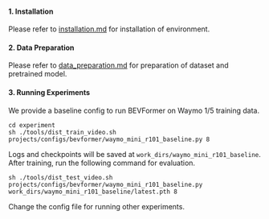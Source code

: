 #### 1. Installation
Please refer to [installation.md](./installation.md) for installation of environment.

#### 2. Data Preparation

Please refer to [data_preparation.md](./data_preparation.md) for preparation of dataset and pretrained model.

#### 3. Running Experiments

We provide a baseline config to run BEVFormer on Waymo 1/5 training data.
```shell
cd experiment
sh ./tools/dist_train_video.sh projects/configs/bevformer/waymo_mini_r101_baseline.py 8
```
Logs and checkpoints will be saved at ```work_dirs/waymo_mini_r101_baseline```. 
After training, run the following command for evaluation.
```
sh ./tools/dist_test_video.sh projects/configs/bevformer/waymo_mini_r101_baseline.py work_dirs/waymo_mini_r101_baseline/latest.pth 8
```
Change the config file for running other experiments.
